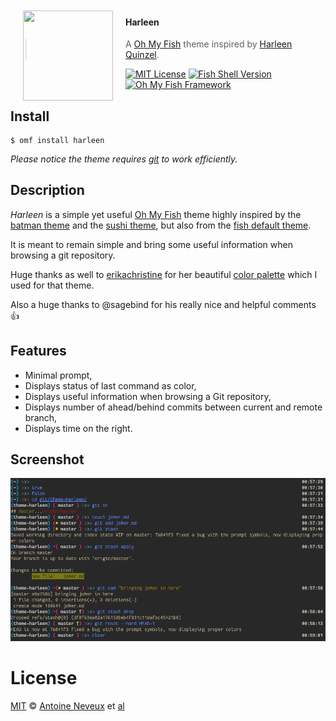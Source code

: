 <img src="https://avatars1.githubusercontent.com/u/11728505?s=200&v=4" align="left" width="144px" height="144px" style="margin:10px 20px;"/>

#### Harleen

> A [Oh My Fish][omf-link] theme inspired by [Harleen Quinzel](http://dcextendeduniverse.wikia.com/wiki/Harley_Quinn).

[![MIT License](https://img.shields.io/badge/license-MIT-007EC7.svg?style=flat-square)](/LICENSE)
[![Fish Shell Version](https://img.shields.io/badge/fish-v2.2.0-007EC7.svg?style=flat-square)](https://fishshell.com)
[![Oh My Fish Framework](https://img.shields.io/badge/Oh%20My%20Fish-Framework-007EC7.svg?style=flat-square)](https://www.github.com/oh-my-fish/oh-my-fish)

## Install

```fish
$ omf install harleen
```

*Please notice the theme requires [git](https://git-scm.com/) to work efficiently.*

## Description

*Harleen* is a simple yet useful [Oh My Fish][omf-link] theme highly inspired by the [batman theme](https://github.com/gitter-badger/batman) and the [sushi theme](https://github.com/umayr/theme-sushi), but also from the [fish default theme](https://github.com/oh-my-fish/theme-default).

It is meant to remain simple and bring some useful information when browsing a git repository.

Huge thanks as well to [erikachristine](http://www.colourlovers.com/lover/erikachristine) for her beautiful [color palette](http://www.colourlovers.com/palette/4537580/lisa_frank_rainbow~) which I used for that theme.

Also a huge thanks to @sagebind for his really nice and helpful comments :thumbsup:

## Features

* Minimal prompt,
* Displays status of last command as color,
* Displays useful information when browsing a Git repository,
* Displays number of ahead/behind commits between current and remote branch,
* Displays time on the right.

## Screenshot

![screenshot](screen.png)

# License

[MIT][mit] © [Antoine Neveux][author] et [al][contributors]

[mit]:            https://opensource.org/licenses/MIT
[author]:         https://github.com/aneveux
[contributors]:   https://github.com/aneveux/theme-harleen/graphs/contributors
[omf-link]:       https://www.github.com/oh-my-fish/oh-my-fish

[license-badge]:  https://img.shields.io/badge/license-MIT-007EC7.svg?style=flat-square
